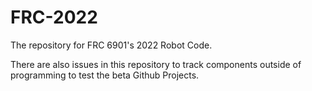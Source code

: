 # FRC-2022

The repository for FRC 6901's 2022 Robot Code.

There are also issues in this repository to track components outside of programming to test the beta Github Projects.
